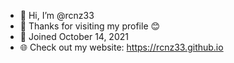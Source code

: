- 👋 Hi, I’m @rcnz33
- 🙌 Thanks for visiting my profile 😊
- 📅 Joined October 14, 2021
- 🌐 Check out my website: https://rcnz33.github.io

<!---
rcnz33/rcnz33 is a ✨ special ✨ repository because its `README.md` (this file) appears on your GitHub profile.
You can click the Preview link to take a look at your changes.
--->
